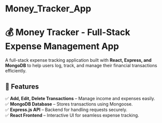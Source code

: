 # Money_Tracker_App

# 💰 Money Tracker - Full-Stack Expense Management App  

A full-stack expense tracking application built with **React, Express, and MongoDB** to help users log, track, and manage their financial transactions efficiently.  

## 🚀 Features  
✅ **Add, Edit, Delete Transactions** – Manage income and expenses easily.  
✅ **MongoDB Database** – Stores transactions using Mongoose.  
✅ **Express.js API** – Backend for handling requests securely.  
✅ **React Frontend** – Interactive UI for seamless expense tracking.  
